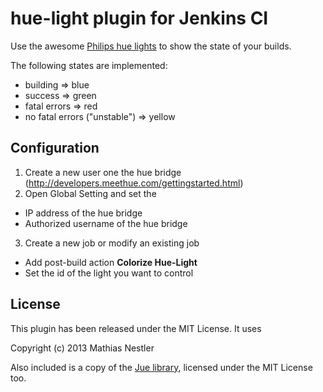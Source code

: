 # hue-light plugin for Jenkins CI

Use the awesome [Philips hue lights](https://www.meethue.com) to show the state of your builds.

The following states are implemented:

* building => blue
* success => green
* fatal errors => red
* no fatal errors ("unstable") => yellow


## Configuration

1. Create a new user one the hue bridge (http://developers.meethue.com/gettingstarted.html)
2. Open Global Setting and set the
  * IP address of the hue bridge
  * Authorized username of the hue bridge
3. Create a new job or modify an existing job
  * Add post-build action **Colorize Hue-Light**
  * Set the id of the light you want to control


## License

This plugin has been released under the MIT License. It uses

Copyright (c) 2013 Mathias Nestler

Also included is a copy of the [Jue library](https://github.com/Q42/Jue), licensed under the MIT License too.
